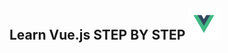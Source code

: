 ## Learn Vue.js STEP BY STEP <img src="https://raw.githubusercontent.com/vuejs/art/master/logo.png" width=50px title="Learn Vue.js STEP BY STEP">
